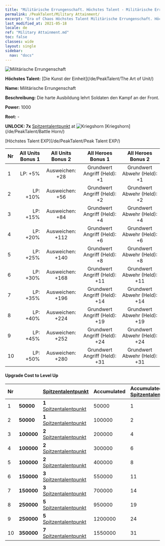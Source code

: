 ```yaml
---
title: "Militärische Errungenschaft. Höchstes Talent - Militärische Errungenschaft"
permalink: /PeakTalent/Military Attainment/
excerpt: "Era of Chaos Höchstes Talent Militärische Errungenschaft. Höchstes Talent Militärische Errungenschaft. Militärische Errungenschaft"
last_modified_at: 2021-05-18
locale: de
ref: "Military Attainment.md"
toc: false
classes: wide
layout: single
sidebar:
  nav: "docs"
---
```


  ![Militärische Errungenschaft](/images/pt/talent_2006.png)

  **Höchstes Talent:** [Die Kunst der Einheit](/de/PeakTalent/The Art of Unit/)

  **Name:** Militärische Errungenschaft

  **Beschreibung:** Die harte Ausbildung lehrt Soldaten den Kampf an der Front.

  **Power:** 1000

  **Root:** -

  **UNLOCK: 7x** [Spitzentalentpunkt](/ItemsDE/con_934/) at ![Kriegshorn](/images/pt/talent_2004.png) [Kriegshorn](/de/PeakTalent/Battle Horn/)

  [Höchstes Talent EXP](/de/PeakTalent/Peak Talent EXP/)

  | Nr | All Units Bonus 1 | All Units Bonus 2 | All Heroes Bonus 1 | All Heroes Bonus 2 |
  |:---|--------------:|:-------------:|:-------------:|:-------------:|
  | 1 | LP: +5% | Ausweichen: +28 | Grundwert Angriff (Held): +1 | Grundwert Abwehr (Held): +1 |
  | 2 | LP: +10% | Ausweichen: +56 | Grundwert Angriff (Held): +2 | Grundwert Abwehr (Held): +2 |
  | 3 | LP: +15% | Ausweichen: +84 | Grundwert Angriff (Held): +4 | Grundwert Abwehr (Held): +4 |
  | 4 | LP: +20% | Ausweichen: +112 | Grundwert Angriff (Held): +6 | Grundwert Abwehr (Held): +6 |
  | 5 | LP: +25% | Ausweichen: +140 | Grundwert Angriff (Held): +8 | Grundwert Abwehr (Held): +8 |
  | 6 | LP: +30% | Ausweichen: +168 | Grundwert Angriff (Held): +11 | Grundwert Abwehr (Held): +11 |
  | 7 | LP: +35% | Ausweichen: +196 | Grundwert Angriff (Held): +14 | Grundwert Abwehr (Held): +14 |
  | 8 | LP: +40% | Ausweichen: +224 | Grundwert Angriff (Held): +19 | Grundwert Abwehr (Held): +19 |
  | 9 | LP: +45% | Ausweichen: +252 | Grundwert Angriff (Held): +24 | Grundwert Abwehr (Held): +24 |
  | 10 | LP: +50% | Ausweichen: +280 | Grundwert Angriff (Held): +31 | Grundwert Abwehr (Held): +31 |


#### Upgrade Cost to Level Up

  | Nr | <i class="fas fa-coins"/> | [Spitzentalentpunkt](/ItemsDE/con_934/) | Accumulated <i class="fas fa-coins"/> | Accumulated [Spitzentalentpunkt](/ItemsDE/con_934/) |
  |:---|:--------------|:-------------|:-------------|:-------------|
  | 1 | **50000** | **1** [Spitzentalentpunkt](/ItemsDE/con_934/) | 50000 | 1 |
  | 2 | **50000** | **1** [Spitzentalentpunkt](/ItemsDE/con_934/) | 100000 | 2 |
  | 3 | **100000** | **2** [Spitzentalentpunkt](/ItemsDE/con_934/) | 200000 | 4 |
  | 4 | **100000** | **2** [Spitzentalentpunkt](/ItemsDE/con_934/) | 300000 | 6 |
  | 5 | **100000** | **2** [Spitzentalentpunkt](/ItemsDE/con_934/) | 400000 | 8 |
  | 6 | **150000** | **3** [Spitzentalentpunkt](/ItemsDE/con_934/) | 550000 | 11 |
  | 7 | **150000** | **3** [Spitzentalentpunkt](/ItemsDE/con_934/) | 700000 | 14 |
  | 8 | **250000** | **5** [Spitzentalentpunkt](/ItemsDE/con_934/) | 950000 | 19 |
  | 9 | **250000** | **5** [Spitzentalentpunkt](/ItemsDE/con_934/) | 1200000 | 24 |
  | 10 | **350000** | **7** [Spitzentalentpunkt](/ItemsDE/con_934/) | 1550000 | 31 |
